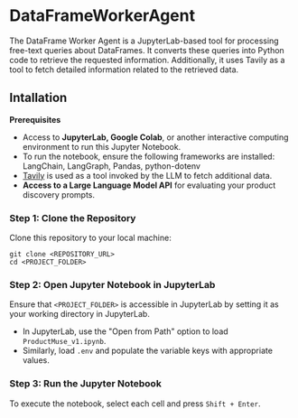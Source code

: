 # DataFrameWorkerAgent
The DataFrame Worker Agent is a JupyterLab-based tool for processing free-text queries about DataFrames. It converts these queries into Python code to retrieve the requested information. Additionally, it uses Tavily as a tool to fetch detailed information related to the retrieved data.

## Intallation

<b>Prerequisites</b>

* Access to <b>JupyterLab, Google Colab</b>, or another interactive computing environment to run this Jupyter Notebook.
* To run the notebook, ensure the following frameworks are installed: LangChain, LangGraph, Pandas, python-dotenv
* [Tavily](https://www.tavily.com) is used as a tool invoked by the LLM to fetch additional data.
* <b>Access to a Large Language Model API</b> for evaluating your product discovery prompts.

### Step 1: Clone the Repository

Clone this repository to your local machine:
```
git clone <REPOSITORY_URL>
cd <PROJECT_FOLDER>
```

### Step 2: Open Jupyter Notebook in JupyterLab

Ensure that ```<PROJECT_FOLDER>``` is accessible in JupyterLab by setting it as your working directory in JupyterLab.
 * In JupyterLab, use the "Open from Path" option to load ```ProductMuse_v1.ipynb```.
 * Similarly, load ```.env``` and populate the variable keys with appropriate values.

### Step 3: Run the Jupyter Notebook

To execute the notebook, select each cell and press ```Shift + Enter```.
